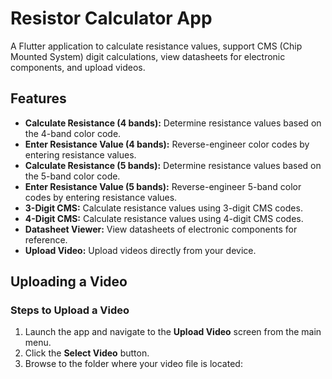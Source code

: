 # Resistor Calculator App

A Flutter application to calculate resistance values, support CMS (Chip Mounted System) digit calculations, view datasheets for electronic components, and upload videos. 

## Features

- **Calculate Resistance (4 bands):** Determine resistance values based on the 4-band color code.
- **Enter Resistance Value (4 bands):** Reverse-engineer color codes by entering resistance values.
- **Calculate Resistance (5 bands):** Determine resistance values based on the 5-band color code.
- **Enter Resistance Value (5 bands):** Reverse-engineer 5-band color codes by entering resistance values.
- **3-Digit CMS:** Calculate resistance values using 3-digit CMS codes.
- **4-Digit CMS:** Calculate resistance values using 4-digit CMS codes.
- **Datasheet Viewer:** View datasheets of electronic components for reference.
- **Upload Video:** Upload videos directly from your device.

## Uploading a Video

### Steps to Upload a Video

1. Launch the app and navigate to the **Upload Video** screen from the main menu.
2. Click the **Select Video** button.
3. Browse to the folder where your video file is located:
